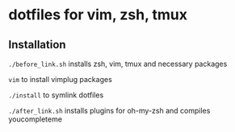 # dotfiles for vim, zsh, tmux

## Installation

`./before_link.sh` installs zsh, vim, tmux and necessary packages

`vim` to install vimplug packages

`./install` to symlink dotfiles

`./after_link.sh` installs plugins for oh-my-zsh and compiles youcompleteme

